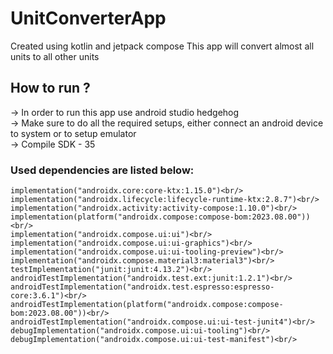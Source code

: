 # UnitConverterApp
Created using kotlin and jetpack compose
This app will convert almost all units to all other units<br/>
## How to run ? <br/>
-> In order to run this app use android studio hedgehog <br/>
-> Make sure to do all the required setups, either connect an android device to system or to setup emulator <br/>
-> Compile SDK - 35 

### Used dependencies are listed below: <br/>
    implementation("androidx.core:core-ktx:1.15.0")<br/>
    implementation("androidx.lifecycle:lifecycle-runtime-ktx:2.8.7")<br/>
    implementation("androidx.activity:activity-compose:1.10.0")<br/>
    implementation(platform("androidx.compose:compose-bom:2023.08.00"))<br/>
    implementation("androidx.compose.ui:ui")<br/>
    implementation("androidx.compose.ui:ui-graphics")<br/>
    implementation("androidx.compose.ui:ui-tooling-preview")<br/>
    implementation("androidx.compose.material3:material3")<br/>
    testImplementation("junit:junit:4.13.2")<br/>
    androidTestImplementation("androidx.test.ext:junit:1.2.1")<br/>
    androidTestImplementation("androidx.test.espresso:espresso-core:3.6.1")<br/>
    androidTestImplementation(platform("androidx.compose:compose-bom:2023.08.00"))<br/>
    androidTestImplementation("androidx.compose.ui:ui-test-junit4")<br/>
    debugImplementation("androidx.compose.ui:ui-tooling")<br/>
    debugImplementation("androidx.compose.ui:ui-test-manifest")<br/>
